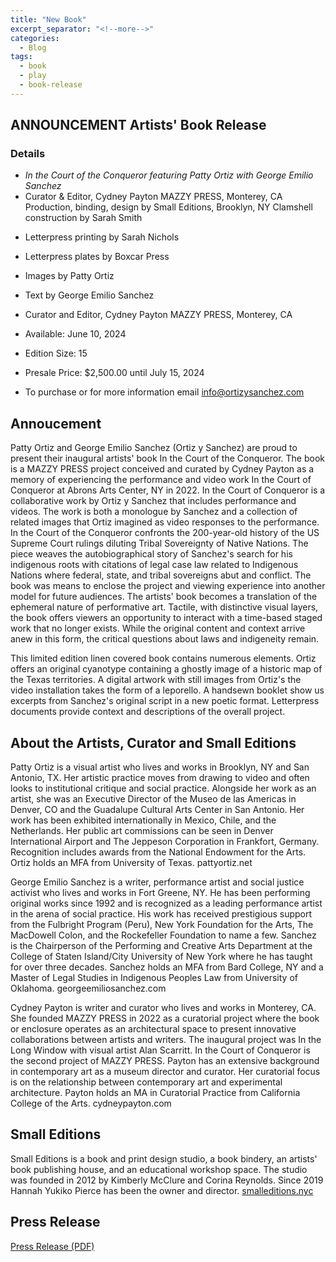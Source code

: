 ```yaml
---
title: "New Book"
excerpt_separator: "<!--more-->"
categories:
  - Blog
tags:
  - book
  - play
  - book-release
---
```

## ANNOUNCEMENT Artists' Book Release
### Details
- *In the Court of the Conqueror featuring Patty Ortiz with George Emilio Sanchez* 
- Curator & Editor, Cydney Payton MAZZY PRESS, Monterey, CA Production, binding, design by Small Editions, Brooklyn, NY Clamshell construction by Sarah Smith
<!--more-->
- Letterpress printing by Sarah Nichols
- Letterpress plates by Boxcar Press
- Images by Patty Ortiz
- Text by George Emilio Sanchez
- Curator and Editor, Cydney Payton MAZZY PRESS, Monterey, CA

- Available: June 10, 2024
- Edition Size: 15
- Presale Price: $2,500.00 until July 15, 2024
- To purchase or for more information email info@ortizysanchez.com

## Annoucement
Patty Ortiz and George Emilio Sanchez (Ortiz y Sanchez) are proud to present their inaugural artists' book In the Court of the Conqueror. The book is a MAZZY PRESS project conceived and curated by Cydney Payton as a memory of experiencing the performance and video work In the Court of Conqueror at Abrons Arts Center, NY in 2022. In the Court of Conqueror is a collaborative work by Ortiz y Sanchez that includes performance and videos. The work is both a monologue by Sanchez and a collection of related images that Ortiz imagined as video responses to the performance. In the Court of the Conqueror confronts the 200-year-old history of the US Supreme Court rulings diluting Tribal Sovereignty of Native Nations. The piece weaves the autobiographical story of Sanchez's search for his indigenous roots with citations of legal case law related to Indigenous Nations where federal, state, and tribal sovereigns abut and conflict. The book was means to enclose the project and viewing experience into another model for future audiences. The artists' book becomes a translation of the ephemeral nature of performative art. Tactile, with distinctive visual layers, the book offers viewers an opportunity to interact with a time-based staged work that no longer exists. While the original content and context arrive anew in this form, the critical questions about laws and indigeneity remain.

This limited edition linen covered book contains numerous elements. Ortiz offers an original cyanotype containing a ghostly image of a historic map of the Texas territories. A digital artwork with still images from Ortiz's the video installation takes the form of a leporello. A handsewn booklet show us excerpts from Sanchez's original script in a new poetic format. Letterpress documents provide context and descriptions of the overall project.

## About the Artists, Curator and Small Editions

Patty Ortiz is a visual artist who lives and works in Brooklyn, NY and San Antonio, TX. Her artistic practice moves from drawing to video and often looks to institutional critique and social practice. Alongside her work as an artist, she was an Executive Director of the Museo de las Americas in Denver, CO and the Guadalupe Cultural Arts Center in San Antonio. Her work has been exhibited internationally in Mexico, Chile, and the Netherlands. Her public art commissions can be seen in Denver International Airport and The Jeppeson Corporation in Frankfort, Germany. Recognition includes awards from the National Endowment for the Arts. Ortiz holds an MFA from University of Texas. pattyortiz.net

George Emilio Sanchez is a writer, performance artist and social justice activist who lives and works in Fort Greene, NY. He has been performing original works since 1992 and is recognized as a leading performance artist in the arena of social practice. His work has received prestigious support from the Fulbright Program (Peru), New York Foundation for the Arts, The MacDowell Colon, and the Rockefeller Foundation to name a few. Sanchez is the Chairperson of the Performing and Creative Arts Department at the College of Staten Island/City University of New York where he has taught for over three decades. Sanchez holds an MFA from Bard College, NY and a Master of Legal Studies in Indigenous Peoples Law from University of Oklahoma. georgeemiliosanchez.com

Cydney Payton is writer and curator who lives and works in Monterey, CA. She founded MAZZY PRESS in 2022 as a curatorial project where the book or enclosure operates as an architectural space to present innovative collaborations between artists and writers. The inaugural project was In the Long Window with visual artist Alan Scarritt. In the Court of Conqueror is the second project of MAZZY PRESS. Payton has an extensive background in contemporary art as a museum director and curator. Her curatorial focus is on the relationship between contemporary art and experimental architecture. Payton holds an MA in Curatorial Practice from California College of the Arts. cydneypayton.com

## Small Editions
Small Editions is a book and print design studio, a book bindery, an artists' book publishing house, and an educational workshop space. The studio was founded in 2012 by Kimberly McClure and Corina Reynolds. Since 2019 Hannah Yukiko Pierce has been the owner and director. [smalleditions.nyc](https://smalleditions.nyc)

## Press Release
[Press Release (PDF)](/asssets/pdfs/IntheCourtoftheConqueror-book.pdf)